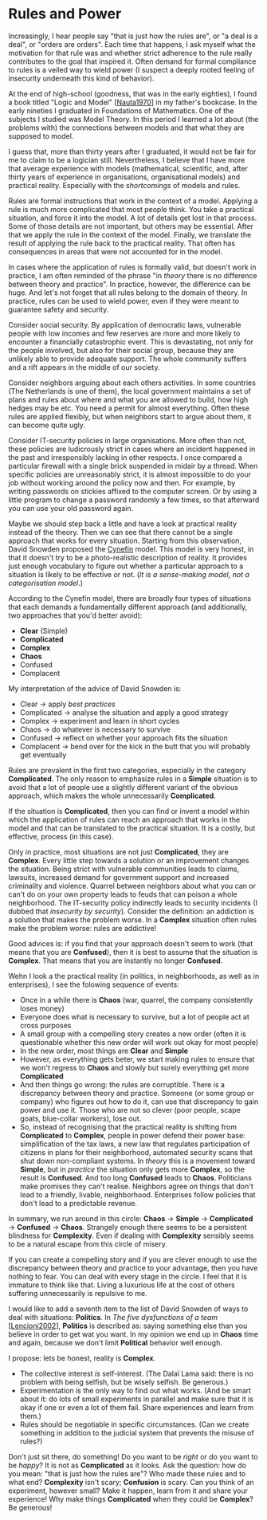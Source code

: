 # Rules and Power

Increasingly, I hear people say "that is just how the rules are", or "a deal is a deal", or "orders are orders". Each time that happens, I ask myself what the motivation for that rule was and whether strict adherence to the rule really contributes to the goal that inspired it. Often demand for formal compliance to rules is a veiled way to wield power (I suspect a deeply rooted feeling of insecurity underneath this kind of behavior).

At the end of high-school (goodness, that was in the early eighties), I found a book titled "Logic and Model" [[Nauta1970](#!bib@bibliography.json)] in my father's bookcase. In the early nineties I graduated in Foundations of Mathematics. One of the subjects I studied was Model Theory. In this period I learned a lot about (the problems with) the connections between models and that what they are supposed to model.

I guess that, more than thirty years after I graduated, it would not be fair for me to claim to be a logician still. Nevertheless, I believe that I have more that average experience with models (mathematical, scientific, and, after thirty years of experience in organisations, organisational models) and practical reality. Especially with the *shortcomings* of models and rules.

Rules are formal instructions that work in the context of a model. Applying a rule is much more complicated that most people think. You take a practical situation, and force it into the model. A lot of details get lost in that process. Some of those details are not important, but others may be essential. After that we apply the rule in the context of the model. Finally, we translate the result of applying the rule back to the practical reality. That often has consequences in areas that were not accounted for in the model.

In cases where the application of rules is formally valid, but doesn't work in practice, I am often reminded of the phrase "in *theory* there is no difference between theory and practice". In practice, however, the difference can be huge. And let's not forget that all rules belong to the domain of theory. In practice, rules can be used to wield power, even if they were meant to guarantee safety and security.

Consider social security. By application of democratic laws, vulnerable people with low incomes and few reserves are more and more likely to encounter a financially catastrophic event. This is devastating, not only for the people involved, but also for their social group, because they are unlikely able to provide adequate support. The whole community suffers and a rift appears in the middle of our society.

Consider neighbors arguing about each others activities. In some countries (The Netherlands is one of them), the local government maintains a set of plans and rules about where and what you are allowed to build, how high hedges may be etc. You need a permit for almost everything. Often these rules are applied flexibly, but when neighbors start to argue about them, it can become quite ugly.

Consider IT-security policies in large organisations. More often than not, these policies are ludicrously strict in cases where an incident happened in the past and irresponsibly lacking in other respects. I once compared a particular firewall with a single brick suspended in midair by a thread. When specific policies are unreasonably strict, it is almost impossible to do your job without working around the policy now and then. For example, by writing passwords on stickies affixed to the computer screen. Or by using a little program to change a password randomly a few times, so that afterward you can use your old password again.

Maybe we should step back a little and have a look at practical reality instead of the theory. Then we can see that there cannot be a single approach that works for every situation. Starting from this observation, David Snowden proposed the [Cynefin](https://www.youtube.com/watch?v=N7oz366X0-8&t=140s) model. This model is very honest, in that it doesn't try to be a photo-realistic description of reality. It provides just enough vocabulary to figure out whether a particular approach to a situation is likely to be effective or not. (*It is a sense-making model, not a categorisation model*.)

According to the Cynefin model, there are broadly four types of situations that each demands a fundamentally different approach (and additionally, two approaches that you'd better avoid):

* **Clear** (Simple)
* **Complicated**
* **Complex**
* **Chaos**
* Confused
* Complacent

My interpretation of the advice of David Snowden is:

* Clear → apply *best practices*
* Complicated → analyse the situation and apply a good strategy
* Complex → experiment and learn in short cycles
* Chaos → do whatever is necessary to survive
* Confused → reflect on whether your approach fits the situation
* Complacent → bend over for the kick in the butt that you will probably get eventually

Rules are prevalent in the first two categories, especially in the category **Complicated**. The only reason to emphasize rules in a **Simple** situation is to avoid that a lot of people use a slightly different variant of the obvious approach, which makes the whole unnecessarily **Complicated**.

If the situation is **Complicated**, then you can find or invent a model within which the application of rules can reach an approach that works in the model and that can be translated to the practical situation. It is a costly, but effective, process (in this case).

Only in practice, most situations are not just **Complicated**, they are **Complex**. Every little step towards a solution or an improvement changes the situation. Being strict with vulnerable communities leads to claims, lawsuits, increased demand for government support and increased criminality and violence. Quarrel between neighbors about what you can or can't do on your own property leads to feuds that can poison a whole neighborhood. The IT-security policy indirectly leads to security incidents (I dubbed that *insecurity by security*). Consider the definition: an addiction is a solution that makes the problem worse. In a **Complex** situation often rules make the problem worse: rules are addictive!

Good advices is: if you find that your approach doesn't seem to work (that means that you are **Confused**), then it is best to assume that the situation is **Complex**. That means that you are instantly no longer **Confused**.

Wehn I look a the practical reality (in politics, in neighborhoods, as well as in enterprises), I see the folowing sequence of events:

* Once in a while there is **Chaos** (war, quarrel, the company consistently loses money)
* Everyone does what is necessary to survive, but a lot of people act at cross purposes
* A small group with a compelling story creates a new order (often it is questionable whether this new order will work out okay for most people)
* In the new order, most things are **Clear** and **Simple**
* However, as everything gets beter, we start making rules to ensure that we won't regress to **Chaos** and slowly but surely everything get more **Complicated**
* And then things go wrong: the rules are corruptible. There is a discrepancy between theory and practice. Someone (or some group or company) who figures out how to do it, can use that discrepancy to gain power and use it. Those who are not so clever (poor people, scape goats, blue-collar workers), lose out.
* So, instead of recognising that the practical reality is shifting from **Complicated** to **Complex**, people in power defend their power base: simplification of the tax laws, a new law that regulates participation of citizens in plans for their neighborhood, automated security scans that shut down non-compliant systems. In *theory* this is a movement toward **Simple**, but in *practice* the situation only gets more **Complex**, so the result is **Confused**. And too long **Confused** leads to **Chaos**. Politicians make promises they can't realise. Neighbors agree on things that don't lead to a friendly, livable, neighborhood. Enterprises follow policies that don't lead to a predictable revenue.

In summary, we run around in this circle: **Chaos** → **Simple** → **Complicated** → **Confused** → **Chaos**. Strangely enough there seems to be a persistent blindness for **Complexity**. Even if dealing with **Complexity** sensibly seems to be a natural escape from this circle of misery.

If you can create a compelling story and if you are clever enough to use the discrepancy between theory and practice to your advantage, then you have nothing to fear. You can deal with every stage in the circle. I feel that it is immature to think like that. Living a luxurious life at the cost of others suffering unnecessarily is repulsive to me.

I would like to add a seventh item to the list of David Snowden of ways to deal with situations: **Politics**. In *The five dysfunctions of a team* [[Lencioni2002](#!bib@bibliography.json)], **Politics** is described as: saying something else than you believe in order to get wat you want. In my opinion we end up in **Chaos** time and again, because we don't limit **Political** behavior well enough.

I propose: lets be honest, reality is **Complex**.
* The collective interest *is* self-interest. (The Dalaï Lama said: there is no problem with being selfish, but be wisely selfish. Be generous.)
* Experimentation is the only way to find out what works. (And be smart about it: do lots of small experiments in parallel and make sure that it is okay if one or even a lot of them fail. Share experiences and learn from them.)
* Rules should be negotiable in specific circumstances. (Can we create something in addition to the judicial system that prevents the misuse of rules?)

Don't just sit there, do something! Do you want to be *right* or do you want to be *happy*? It is not as **Complicated** as it looks. Ask the question: how do you mean: "that is just how the rules are"? Who made these rules and to what end? **Complexity** isn't scary; **Confusion** is scary. Can you think of an experiment, however small? Make it happen, learn from it and share your experience! Why make things **Complicated** when they could be **Complex**? Be generous!
